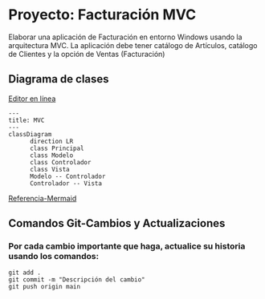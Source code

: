 # Proyecto: Facturación MVC

Elaborar una aplicación de Facturación en entorno Windows usando la arquitectura MVC. La aplicación debe tener catálogo de Artículos, catálogo de Clientes y la opción de Ventas (Facturación)

## Diagrama de clases
[Editor en línea](https://mermaid.live/)
```mermaid
---
title: MVC
---
classDiagram
      direction LR
      class Principal
      class Modelo
      class Controlador
      class Vista
      Modelo -- Controlador
      Controlador -- Vista
```
[Referencia-Mermaid](https://mermaid.js.org/syntax/classDiagram.html)


## Comandos Git-Cambios y Actualizaciones

### Por cada cambio importante que haga, actualice su historia usando los comandos:
```
git add .
git commit -m "Descripción del cambio"
git push origin main
```
